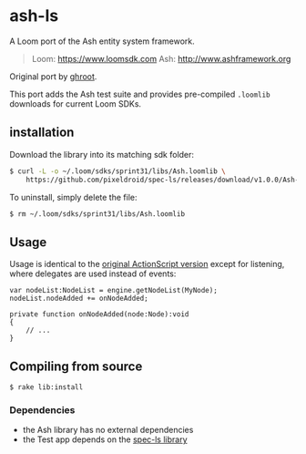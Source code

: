 # ash-ls

A Loom port of the Ash entity system framework.

> Loom: https://www.loomsdk.com
> Ash: http://www.ashframework.org

Original port by [ghroot](https://github.com/ghroot/AshLoom).

This port adds the Ash test suite and provides pre-compiled `.loomlib` downloads for current Loom SDKs.


## installation

Download the library into its matching sdk folder:

```bash
$ curl -L -o ~/.loom/sdks/sprint31/libs/Ash.loomlib \
    https://github.com/pixeldroid/spec-ls/releases/download/v1.0.0/Ash-sprint31.loomlib
```

To uninstall, simply delete the file:

```bash
$ rm ~/.loom/sdks/sprint31/libs/Ash.loomlib
```


## Usage

Usage is identical to the [original ActionScript version](http://www.ashframework.org) except for listening, where delegates are used instead of events:

```
var nodeList:NodeList = engine.getNodeList(MyNode);
nodeList.nodeAdded += onNodeAdded;

private function onNodeAdded(node:Node):void
{
	// ...
}
```


## Compiling from source

```
$ rake lib:install
```

### Dependencies

* the Ash library has no external dependencies
* the Test app depends on the [spec-ls library](https://github.com/pixeldroid/spec-ls)

